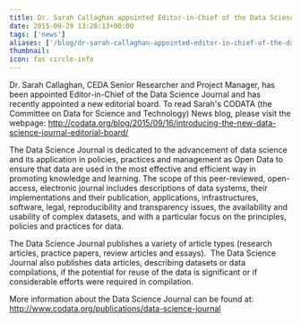 ```yaml
---
title: Dr. Sarah Callaghan appointed Editor-in-Chief of the Data Science Journal
date: 2015-09-29 13:28:13+00:00
tags: ['news']
aliases: ['/blog/dr-sarah-callaghan-appointed-editor-in-chief-of-the-data-science-journal']
thumbnail: 
icon: fas circle-info
---
```

Dr. Sarah Callaghan, CEDA Senior Researcher and Project Manager, has been appointed Editor-in-Chief of the Data Science Journal and has recently appointed a new editorial board. To read Sarah's CODATA (the Committee on Data for Science and Technology) News blog, please visit the webpage: <http://codata.org/blog/2015/09/16/introducing-the-new-data-science-journal-editorial-board/>


The Data Science Journal is dedicated to the advancement of data science and its application in policies, practices and management as Open Data to ensure that data are used in the most effective and efficient way in promoting knowledge and learning. The scope of this peer-reviewed, open-access, electronic journal includes descriptions of data systems, their implementations and their publication, applications, infrastructures, software, legal, reproducibility and transparency issues, the availability and usability of complex datasets, and with a particular focus on the principles, policies and practices for data.


The Data Science Journal publishes a variety of article types (research articles, practice papers, review articles and essays).  The Data Science Journal also publishes data articles, describing datasets or data compilations, if the potential for reuse of the data is significant or if considerable efforts were required in compilation.


More information about the Data Science Journal can be found at: <http://www.codata.org/publications/data-science-journal>

